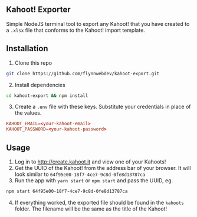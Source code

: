 ## Kahoot! Exporter

Simple NodeJS terminal tool to export any Kahoot! that you have created to a `.xlsx` file that conforms to the Kahoot! import template.

## Installation

1. Clone this repo

```sh
git clone https://github.com/flynnwebdev/kahoot-export.git
```

2. Install dependencies

```sh
cd kahoot-export && npm install
```

3. Create a `.env` file with these keys. Substitute your credentials in place of the values.

```conf
KAHOOT_EMAIL=<your-kahoot-email>
KAHOOT_PASSWORD=<your-kahoot-password>
```

## Usage

1. Log in to <http://create.kahoot.it> and view one of your Kahoots!
2. Get the UUID of the Kahoot! from the address bar of your browser. It will look similar to `64f95e00-18f7-4ce7-9c8d-0fe8d13787ca`
3. Run the app with `yarn start` or `npm start` and pass the UUID, eg.

```sh
npm start 64f95e00-18f7-4ce7-9c8d-0fe8d13787ca
```

4. If everything worked, the exported file should be found in the `kahoots` folder. The filename will be the same as the title of the Kahoot!
